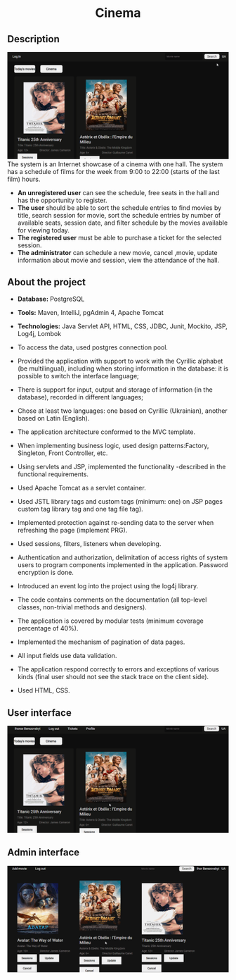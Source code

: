 <h1 align="center">Cinema</h1>

## Description
![image](readmeAsserts/cinema.gif)
The system is an Internet showcase of a cinema with one hall. The system has a schedule of films for the week from 
9:00 to 22:00 (starts of the last film) hours.
- **An unregistered user** can see the schedule, free seats in the hall and has the opportunity to register.
- **The user** should be able to sort the schedule entries to find movies by title, search session for movie, 
sort the schedule entries by number of available seats, session date, and filter schedule by the movies available for viewing today.
- **The registered user** must be able to purchase a ticket for the selected session.
- **The administrator** can schedule a new movie, cancel ,movie, update information about movie and session, 
view the attendance of the hall.

## About the project

- **Database:** PostgreSQL
- **Tools:** Maven, IntelliJ, pgAdmin 4, Apache Tomcat
- **Technologies:** Java Servlet API, HTML, CSS, JDBC, Junit, Mockito, JSP, Log4j, Lombok 

- To access the data, used postgres connection pool.
- Provided the application with support to work with the Cyrillic alphabet (be multilingual), including when storing information in the database: it is possible to switch the interface language;
- There is support for input, output and storage of information (in the database), recorded in different languages;
- Chose at least two languages: one based on Cyrillic (Ukrainian), another based on Latin (English).
- The application architecture conformed to the MVC template.
- When implementing business logic, used design patterns:Factory, Singleton, Front Controller, etc.
- Using servlets and JSP, implemented the functionality -described in the functional requirements.
- Used Apache Tomcat as a servlet container.
- Used JSTL library tags and custom tags (minimum: one) on JSP pages custom tag library tag and one tag file tag).
- Implemented protection against re-sending data to the server when refreshing the page (implement PRG).
- Used sessions, filters, listeners when developing.
- Authentication and authorization, delimitation of access rights of system users to program components implemented in the application. Password encryption is done.
- Introduced an event log into the project using the log4j library.
- The code contains comments on the documentation (all top-level classes, non-trivial methods and designers).
- The application is covered by modular tests (minimum coverage percentage of 40%).
- Implemented the mechanism of pagination of data pages.
- All input fields use data validation.
- The application respond correctly to errors and exceptions of various kinds (final user should not see the stack trace on the client side).
- Used HTML, CSS.

## User interface
![image](readmeAsserts/cinema_buy_ticket.gif)

## Admin interface
![image](readmeAsserts/cinema_admin.gif)

